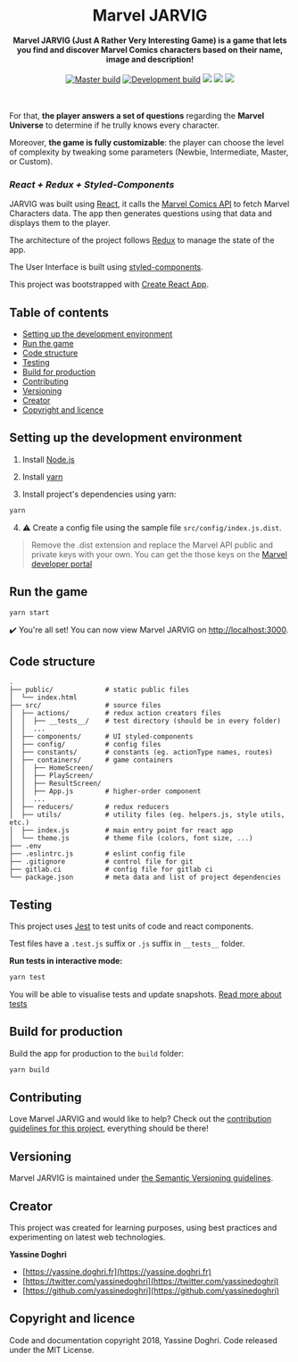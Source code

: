 <h1 align="center">Marvel JARVIG</h1>

<div align="center">
  <strong>Marvel JARVIG (Just A Rather Very Interesting Game) is a game that lets you find and discover Marvel Comics characters based on their name, image and description!</strong>
  <br />
  <br />
  <a href="https://travis-ci.org/yassinedoghri/marvel-jarvig" title="master build"><img src="https://travis-ci.org/yassinedoghri/marvel-jarvig.svg?branch=master" alt="Master build"></a>
  <a href="https://travis-ci.org/yassinedoghri/marvel-jarvig" title="development build"><img src="https://travis-ci.org/yassinedoghri/marvel-jarvig.svg?branch=development" alt="Development build"></a>
  <a href="https://codeclimate.com/github/yassinedoghri/marvel-jarvig/maintainability" title="maintainability"><img src="https://api.codeclimate.com/v1/badges/ead146f32706746e5e79/maintainability" /></a>
  <a href="https://codeclimate.com/github/yassinedoghri/marvel-jarvig/test_coverage" title="test coverage"><img src="https://api.codeclimate.com/v1/badges/ead146f32706746e5e79/test_coverage" /></a>
  <a href="https://opensource.org/licenses/MIT" title="MIT License"><img src="https://img.shields.io/badge/License-MIT-blue.svg" /></a>
</div>

<br />
<br />

For that, **the player answers a set of questions** regarding the **Marvel Universe** to determine if he trully knows every character. 

Moreover, **the game is fully customizable**: the player can choose the level of complexity by tweaking some parameters (Newbie, Intermediate, Master, or Custom).

### *React + Redux + Styled-Components*

JARVIG was built using [React](https://reactjs.org/), it calls the [Marvel Comics API](https://developer.marvel.com/) to fetch Marvel Characters data. The app then generates questions using that data and displays them to the player.

The architecture of the project follows [Redux](https://redux.js.org) to manage the state of the app.

The User Interface is built using [styled-components](https://github.com/styled-components/styled-components).

This project was bootstrapped with [Create React App](https://github.com/facebookincubator/create-react-app).

## Table of contents

* [Setting up the development environment](#setting-up-the-development-environment)
* [Run the game](#run-the-game)
* [Code structure](#code-structure)
* [Testing](#testing)
* [Build for production](#build-for-production)
* [Contributing](#contributing)
* [Versioning](#versioning)
* [Creator](#creator)
* [Copyright and licence](#copyright-and-licence)

## Setting up the development environment

1. Install [Node.js](https://nodejs.org/en/)

2. Install [yarn](https://yarnpkg.com/lang/en/docs/install)

3. Install project's dependencies using yarn:

```bash
yarn
```

4. :warning: Create a config file using the sample file `src/config/index.js.dist`.

> Remove the .dist extension and replace the Marvel API public and private keys with your own.
> You can get the those keys on the [Marvel developer portal](https://developer.marvel.com)

## Run the game

```bash
yarn start
```

:heavy_check_mark: You're all set! You can now view Marvel JARVIG on [http://localhost:3000](http://localhost:3000).

## Code structure

```
.
├── public/             # static public files
│  └── index.html
├── src/                # source files
│  ├── actions/         # redux action creators files
│  │  ├── __tests__/    # test directory (should be in every folder)
│  │  ...
│  ├── components/      # UI styled-components
│  ├── config/          # config files
│  ├── constants/       # constants (eg. actionType names, routes)
│  ├── containers/      # game containers
│  │  ├── HomeScreen/
│  │  ├── PlayScreen/
│  │  ├── ResultScreen/
│  │  ├── App.js        # higher-order component
│  │  ...
│  ├── reducers/        # redux reducers
│  ├── utils/           # utility files (eg. helpers.js, style utils, etc.)
│  ├── index.js         # main entry point for react app
│  └── theme.js         # theme file (colors, font size, ...)
├── .env
├── .eslintrc.js        # eslint config file
├── .gitignore          # control file for git
├── gitlab.ci           # config file for gitlab ci
└── package.json        # meta data and list of project dependencies
```

## Testing

This project uses [Jest](https://facebook.github.io/jest/) to test units of code and react components.

Test files have a `.test.js` suffix or `.js` suffix in `__tests__` folder.

**Run tests in interactive mode:**

```bash
yarn test
```
You will be able to visualise tests and update snapshots. [Read more about tests](https://github.com/facebook/create-react-app/blob/master/packages/react-scripts/template/README.md#running-tests)

## Build for production

Build the app for production to the `build` folder:

```bash
yarn build
```

## Contributing

Love Marvel JARVIG and would like to help? Check out the [contribution guidelines for this project](./CONTRIBUTING.md), everything should be there!

## Versioning

Marvel JARVIG is maintained under [the Semantic Versioning guidelines](http://semver.org/).

## Creator

This project was created for learning purposes, using best practices and experimenting on latest web technologies.

**Yassine Doghri**

* [https://yassine.doghri.fr](https://yassine.doghri.fr)
* [https://twitter.com/yassinedoghri](https://twitter.com/yassinedoghri)
* [https://github.com/yassinedoghri](https://github.com/yassinedoghri)

## Copyright and licence

Code and documentation copyright 2018, Yassine Doghri. Code released under the MIT License.
